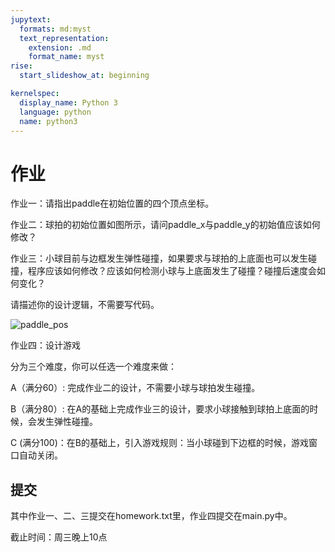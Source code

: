 ```yaml
---
jupytext:
  formats: md:myst
  text_representation:
    extension: .md
    format_name: myst
rise:
  start_slideshow_at: beginning

kernelspec:
  display_name: Python 3
  language: python
  name: python3
---
```


# 作业 #

作业一：请指出paddle在初始位置的四个顶点坐标。

作业二：球拍的初始位置如图所示，请问paddle_x与paddle_y的初始值应该如何修改？

作业三：小球目前与边框发生弹性碰撞，如果要求与球拍的上底面也可以发生碰撞，程序应该如何修改？应该如何检测小球与上底面发生了碰撞？碰撞后速度会如何变化？

请描述你的设计逻辑，不需要写代码。

![paddle_pos](paddle_pos.png)

作业四：设计游戏

分为三个难度，你可以任选一个难度来做：

A（满分60）: 完成作业二的设计，不需要小球与球拍发生碰撞。

B（满分80）: 在A的基础上完成作业三的设计，要求小球接触到球拍上底面的时候，会发生弹性碰撞。

C (满分100)：在B的基础上，引入游戏规则：当小球碰到下边框的时候，游戏窗口自动关闭。


## 提交 ##

其中作业一、二、三提交在homework.txt里，作业四提交在main.py中。

截止时间：周三晚上10点